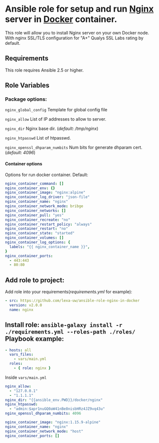 Ansible role for setup and run [Nginx](http://nginx.org/) server in [Docker](https://www.docker.com/) container. 
============

This role will allow you to install Nginx server on your own Docker node.
With nginx SSL/TLS configuration for "A+" Qualys SSL Labs rating by default.

Requirements
------------

This role requires Ansible 2.5 or higher.

Role Variables
--------------

### Package options:
  
`nginx_global_config`
Template for global config file

`nginx_allow`
List of IP addresses to allow to server.

`nginx_dir`
Nginx base dir. (_default: /tmp/nginx_)

`nginx_htpasswd`
List of htpasswd.

`nginx_openssl_dhparam_numbits`
Num bits for generate dhparam cert. (_default: 4096_)

#### Container options
Options for run docker container. Default:
```yaml
nginx_container_command: []
nginx_container_env: {}
nginx_container_image: "nginx:alpine"
nginx_container_log_driver: "json-file"
nginx_container_name: "nginx"
nginx_container_network_mode: bribge
nginx_container_networks: []
nginx_container_pull: "yes"
nginx_container_recreate: "no"
nginx_container_restart_policy: "always"
nginx_container_restart: "no"
nginx_container_state: "started"
nginx_container_volumes: []
nginx_container_log_options: {
  labels: "{{ nginx_container_name }}",
}
nginx_container_ports:
  - 443:443
  - 80:80

```

Add role to project:
----------------
Add role into your requirements(_requirements.yml_ for example):
```yaml
- src: https://github.com/lexa-uw/ansible-role-nginx-in-docker
  version: v2.0.0
  name: nginx
```

Install role: `ansible-galaxy install -r ./requirements.yml --roles-path ./roles/`
Playbook example:
----------------
```yaml
- hosts: all
  vars_files:
    - vars/main.yml
  roles:
    - { role: nginx }
```

Inside `vars/main.yml`
```yaml
nginx_allow:
  - "127.0.0.1"
  - "1.1.1.1"
nginx_dir: "{{ansible_env.PWD}}/docker/nginx"
nginx_htpasswd:
  - "admin:$apr1nuGQ0aW41nBe8nisbHRz4JZ9vq43u"
nginx_openssl_dhparam_numbits: 4096

nginx_container_image: "nginx:1.15.9-alpine"
nginx_container_name: "nginx"
nginx_container_network_mode: "host"
nginx_container_ports: []

```
